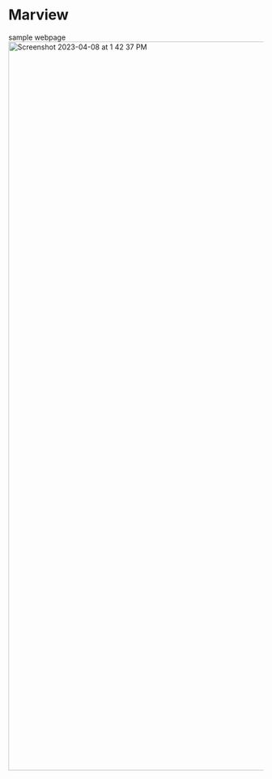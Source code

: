 # Marview

sample webpage
<img width="1440" alt="Screenshot 2023-04-08 at 1 42 37 PM" src="https://user-images.githubusercontent.com/102925394/230737765-717108bc-bf10-43c2-ad4c-e7cafadab8c0.png">
